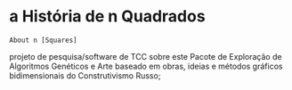 # a História de n Quadrados
    
    About n [Squares]

projeto de pesquisa/software de TCC sobre este Pacote de Exploração de Algoritmos Genéticos e Arte baseado em obras, ideias e métodos gráficos bidimensionais do Construtivismo Russo;